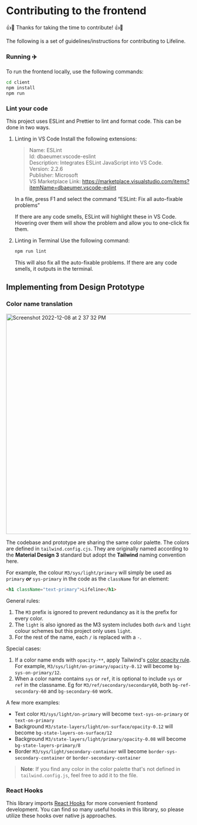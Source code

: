 # Contributing to the frontend

:+1::tada: Thanks for taking the time to contribute! :+1::tada:

The following is a set of guidelines/instructions for contributing to Lifeline.


### Running :airplane:
To run the frontend locally, use the following commands:
```bash
cd client
npm install
npm run
```

### Lint your code 
This project uses ESLint and Prettier to lint and format code. This can be done in two ways.

1. Linting in VS Code
    Install the following extensions:

    > Name: ESLint   
    > Id: dbaeumer.vscode-eslint     
    > Description: Integrates ESLint JavaScript into VS Code.     
    > Version: 2.2.6    
    > Publisher: Microsoft      
    > VS Marketplace Link: https://marketplace.visualstudio.com/items?itemName=dbaeumer.vscode-eslint

    In a file, press F1 and select the command “ESLint: Fix all auto-fixable problems”
    
    If there are any code smells, ESLint will highlight these in VS Code. Hovering over them will show the problem and allow you to one-click fix them.

2. Linting in Terminal
    Use the following command:
    ```bash
    npm run lint
    ```

    This will also fix all the auto-fixable problems. If there are any code smells, it outputs in the terminal.


## Implementing from Design Prototype


### Color name translation

<img width="600" alt="Screenshot 2022-12-08 at 2 37 32 PM" src="https://user-images.githubusercontent.com/20573623/206572750-cf2218f8-5f7f-44b7-8aad-7366edac537b.png">

The codebase and prototype are sharing the same color palette. The colors are defined in `tailwind.config.cjs`.
They are originally named according to the **Material Design 3** standard but adopt the **Tailwind** naming convention here.

For example, the colour `M3/sys/light/primary` will simply be used as `primary`  ***or***  `sys-primary` in the code as the `className` for an element:
```html
<h1 className="text-primary">Lifeline</h1>
```


General rules:
1. The `M3` prefix is ignored to prevent redundancy as it is the prefix for every color.
2. The `light` is also ignored as the M3 system includes both `dark` and `light` colour schemes but this project only uses `light`.
3. For the rest of the name, each `/` is replaced with a `-`. 

Special cases:
1. If a color name ends with `opacity-**`, apply Tailwind's [color opacity rule](https://tailwindcss.com/docs/text-color#changing-the-opacity). For example, `M3/sys/light/on-primary/opacity-0.12` will become `bg-sys-on-primary/12`.
2. When a color name contains `sys` or `ref`, it is optional to include `sys` or `ref` in the classname. Eg for `M3/ref/secondary/secondary60`, both `bg-ref-secondary-60` and `bg-secondary-60` work.

A few more examples:
- Text color `M3/sys/light/on-primary` will become `text-sys-on-primary` or `text-on-primary`
- Background `M3/state-layers/light/on-surface/opacity-0.12` will become `bg-state-layers-on-surface/12`
- Background `M3/state-layers/light/primary/opacity-0.08` will become `bg-state-layers-primary/8`
- Border `M3/sys/light/secondary-container` will become `border-sys-secondary-container` or `border-secondary-container`

> **Note**: If you find any color in the color palette that's not defined in `tailwind.config.js`, feel free to add it to the file.


### React Hooks

This library imports [React Hooks](https://github.com/streamich/react-use) for more convenient frontend development. You can find so many useful hooks in this library, so please utilize these hooks over native js approaches. 
